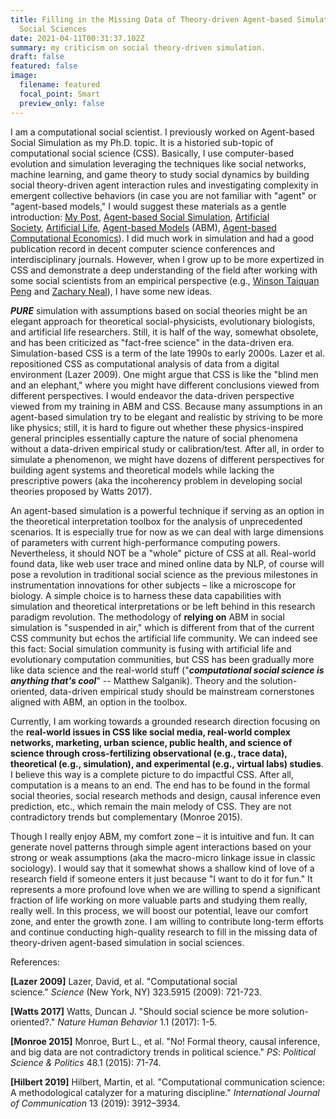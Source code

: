 ```yaml
---
title: Filling in the Missing Data of Theory-driven Agent-based Simulation in
  Social Sciences
date: 2021-04-11T00:31:37.102Z
summary: my criticism on social theory-driven simulation.
draft: false
featured: false
image:
  filename: featured
  focal_point: Smart
  preview_only: false
---
```

I am a computational social scientist. I previously worked on Agent-based Social Simulation as my Ph.D. topic. It is a historied sub-topic of computational social science (CSS). Basically, I use computer-based evolution and simulation leveraging the techniques like social networks, machine learning, and game theory to study social dynamics by building social theory-driven agent interaction rules and investigating complexity in emergent collective behaviors (in case you are not familiar with "agent" or "agent-based models," I would suggest these materials as a gentle introduction: [My Post](https://www.carsonhlbao.com/publication/cooperation/), [Agent-based Social Simulation](https://en.wikipedia.org/wiki/Agent-based_social_simulation), [Artificial Society](https://en.wikipedia.org/wiki/Artificial_society), [Artificial Life](https://en.wikipedia.org/wiki/Artificial_life), [Agent-based Models](https://en.wikipedia.org/wiki/Agent-based_model) (ABM), [Agent-based Computational Economics](http://www2.econ.iastate.edu/tesfatsi/ace.htm)). I did much work in simulation and had a good publication record in decent computer science conferences and interdisciplinary journals. However, when I grow up to be more expertized in CSS and demonstrate a deep understanding of the field after working with some social scientists from an empirical perspective (e.g., [Winson Taiquan Peng](https://www.winsonpeng.net/) and [Zachary Neal](http://www.zacharyneal.com/)), I have some new ideas.

***PURE*** simulation with assumptions based on social theories might be an elegant approach for theoretical social-physicists, evolutionary biologists, and artificial life researchers. Still, it is half of the way, somewhat obsolete, and has been criticized as "fact-free science" in the data-driven era. Simulation-based CSS is a term of the late 1990s to early 2000s. Lazer et al. repositioned CSS as computational analysis of data from a digital environment (Lazer 2009). One might argue that CSS is like the "blind men and an elephant," where you might have different conclusions viewed from different perspectives. I would endeavor the data-driven perspective viewed from my training in ABM and CSS. Because many assumptions in an agent-based simulation try to be elegant and realistic by striving to be more like physics; still, it is hard to figure out whether these physics-inspired general principles essentially capture the nature of social phenomena without a data-driven empirical study or calibration/test. After all, in order to simulate a phenomenon, we might have dozens of different perspectives for building agent systems and theoretical models while lacking the prescriptive powers (aka the incoherency problem in developing social theories proposed by Watts 2017).

An agent-based simulation is a powerful technique if serving as an option in the theoretical interpretation toolbox for the analysis of unprecedented scenarios. It is especially true for now as we can deal with large dimensions of parameters with current high-performance computing powers. Nevertheless, it should NOT be a "whole" picture of CSS at all. Real-world found data, like web user trace and mined online data by NLP, of course will pose a revolution in traditional social science as the previous milestones in instrumentation innovations for other subjects – like a microscope for biology. A simple choice is to harness these data capabilities with simulation and theoretical interpretations or be left behind in this research paradigm revolution. The methodology of **relying on** ABM in social simulation is "suspended in air," which is different from that of the current CSS community but echos the artificial life community. We can indeed see this fact: Social simulation community is fusing with artificial life and evolutionary computation communities, but CSS has been gradually more like data science and the real-world stuff ("***computational social science is anything that's cool***" -- Matthew Salganik). Theory and the solution-oriented, data-driven empirical study should be mainstream cornerstones aligned with ABM, an option in the toolbox. 

Currently, I am working towards a grounded research direction focusing on the **real-world issues in CSS like social media, real-world complex networks, marketing, urban science, public health, and science of science through cross-fertilizing observational (e.g., trace data), theoretical (e.g., simulation), and experimental (e.g., virtual labs) studies**. I believe this way is a complete picture to do impactful CSS. After all, computation is a means to an end. The end has to be found in the formal social theories, social research methods and design, causal inference even prediction, etc., which remain the main melody of CSS. They are not contradictory trends but complementary (Monroe 2015).

Though I really enjoy ABM, my comfort zone – it is intuitive and fun. It can generate novel patterns through simple agent interactions based on your strong or weak assumptions (aka the macro-micro linkage issue in classic sociology). I would say that it somewhat shows a shallow kind of love of a research field if someone enters it just because "I want to do it for fun." It represents a more profound love when we are willing to spend a significant fraction of life working on more valuable parts and studying them really, really well. In this process, we will boost our potential, leave our comfort zone, and enter the growth zone. I am willing to contribute long-term efforts and continue conducting high-quality research to fill in the missing data of theory-driven agent-based simulation in social sciences.

References:

**\[Lazer 2009]** Lazer, David, et al. "Computational social science." *Science* (New York, NY) 323.5915 (2009): 721-723.

**\[Watts 2017]** Watts, Duncan J. "Should social science be more solution-oriented?." *Nature Human Behavior* 1.1 (2017): 1-5.

**\[Monroe 2015]** Monroe, Burt L., et al. "No! Formal theory, causal inference, and big data are not contradictory trends in political science." *PS*: *Political Science & Politics* 48.1 (2015): 71-74.

**\[Hilbert 2019]** Hilbert, Martin, et al. "Computational communication science: A methodological catalyzer for a maturing discipline." *International Journal of Communication* 13 (2019): 3912–3934.